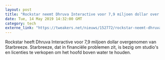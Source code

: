 ```yaml
---
layout: post
title: "Rockstar neemt Dhruva Interactive voor 7,9 miljoen dollar over van Starbreeze"
date: Tue, 14 May 2019 14:32:00 GMT
category: tech
externe_link: "https://tweakers.net/nieuws/152772/rockstar-neemt-dhruva-interactive-voor-7-komma-9-miljoen-dollar-over-van-starbreeze.html"
---
```


Rockstar heeft Dhruva Interactive voor 7,9 miljoen dollar overgenomen van Starbreeze. Starbreeze, dat in financiële problemen zit, is bezig om studio's en licenties te verkopen om het hoofd boven water te houden.<img src="http://feeds.feedburner.com/~r/tweakers/mixed/~4/ULgzJwPVzeU" height="1" width="1" alt=""/>
